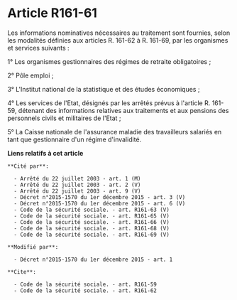 # Article R161-61

Les informations nominatives nécessaires au traitement sont fournies, selon les modalités définies aux articles R. 161-62 à
R. 161-69, par les organismes et services suivants : 

1° Les organismes gestionnaires des régimes de retraite obligatoires ; 

2° Pôle emploi ; 

3° L'Institut national de la statistique et des études économiques ; 

4° Les services de l'Etat, désignés par les arrêtés prévus à l'article R. 161-59, détenant des informations relatives aux
traitements et aux pensions des personnels civils et militaires de l'Etat ; 

5° La Caisse nationale de l'assurance maladie des travailleurs salariés en tant que gestionnaire d'un régime d'invalidité.

**Liens relatifs à cet article**

	**Cité par**:

	  - Arrêté du 22 juillet 2003 - art. 1 (M)
	  - Arrêté du 22 juillet 2003 - art. 2 (V)
	  - Arrêté du 22 juillet 2003 - art. 9 (V)
	  - Décret n°2015-1570 du 1er décembre 2015 - art. 3 (V)
	  - Décret n°2015-1570 du 1er décembre 2015 - art. 6 (V)
	  - Code de la sécurité sociale. - art. R161-63 (V)
	  - Code de la sécurité sociale. - art. R161-65 (V)
	  - Code de la sécurité sociale. - art. R161-66 (V)
	  - Code de la sécurité sociale. - art. R161-68 (V)
	  - Code de la sécurité sociale. - art. R161-69 (V)

	**Modifié par**:

	  - Décret n°2015-1570 du 1er décembre 2015 - art. 1

	**Cite**:

	  - Code de la sécurité sociale. - art. R161-59
	  - Code de la sécurité sociale. - art. R161-62
